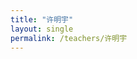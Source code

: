 ```yaml
---
title: "许明宇"
layout: single
permalink: /teachers/许明宇
---
```


<script type="text/javascript">
	window.location.href='https://math.fudan.edu.cn/fa/5e/c30607a326238/page.htm';
</script>